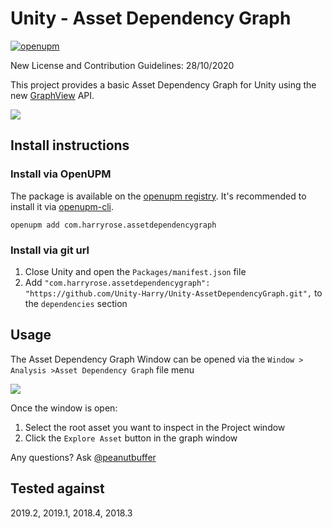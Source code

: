 # Unity - Asset Dependency Graph 
[![openupm](https://img.shields.io/npm/v/com.harryrose.assetdependencygraph?label=openupm&registry_uri=https://package.openupm.com)](https://openupm.com/packages/com.harryrose.assetdependencygraph/)

New License and Contribution Guidelines: 28/10/2020

This project provides a basic Asset Dependency Graph for Unity using the new [GraphView](https://docs.unity3d.com/2019.2/Documentation/ScriptReference/Experimental.GraphView.GraphView.html) API.

![](Images~/Example.png?raw=true)

## Install instructions

### Install via OpenUPM

The package is available on the [openupm registry](https://openupm.com). It's recommended to install it via [openupm-cli](https://github.com/openupm/openupm-cli).

```
openupm add com.harryrose.assetdependencygraph
```

### Install via git url
1. Close Unity and open the `Packages/manifest.json` file
2. Add `"com.harryrose.assetdependencygraph": "https://github.com/Unity-Harry/Unity-AssetDependencyGraph.git",` to the `dependencies` section

## Usage

The Asset Dependency Graph Window can be opened via the `Window > Analysis >Asset Dependency Graph` file menu

![](Images~/Usage.png?raw=true)

Once the window is open:
1. Select the root asset you want to inspect in the Project window
2. Click the `Explore Asset` button in the graph window

Any questions? Ask [@peanutbuffer](https://twitter.com/PeanutBuffer)

## Tested against
2019.2, 2019.1, 2018.4, 2018.3
